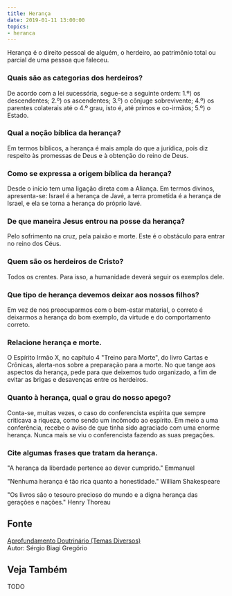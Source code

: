 ```yaml
---
title: Herança
date: 2019-01-11 13:00:00
topics: 
- heranca
---
```


Herança é o direito pessoal de alguém, o herdeiro, ao patrimônio total ou
parcial de uma pessoa que faleceu.

### Quais são as categorias dos herdeiros?
De acordo com a lei sucessória, segue-se a seguinte ordem: 1.º) os
descendentes; 2.º) os ascendentes; 3.º) o cônjuge sobrevivente; 4.º) os
parentes colaterais até o 4.º grau, isto é, até primos e co-irmãos; 5.º)
o Estado.

### Qual a noção bíblica da herança?
Em termos bíblicos, a herança é mais ampla do que a jurídica, pois diz
respeito às promessas de Deus e à obtenção do reino de Deus.

### Como se expressa a origem bíblica da herança?
Desde o início tem uma ligação direta com a Aliança. Em termos divinos,
apresenta-se: Israel é a herança de Javé, a terra prometida é a herança
de Israel, e ela se torna a herança do próprio Iavé.

### De que maneira Jesus entrou na posse da herança?
Pelo sofrimento na cruz, pela paixão e morte. Este é o obstáculo para
entrar no reino dos Céus.

### Quem são os herdeiros de Cristo?
Todos os crentes. Para isso, a humanidade deverá seguir os exemplos
dele.

### Que tipo de herança devemos deixar aos nossos filhos?
Em vez de nos preocuparmos com o bem-estar material, o correto é
deixarmos a herança do bom exemplo, da virtude e do comportamento
correto.

### Relacione herança e morte.

O Espírito Irmão X, no capítulo 4 "Treino para Morte", do livro Cartas
e Crônicas, alerta-nos sobre a preparação para a morte. No que tange
aos aspectos da herança, pede para que deixemos tudo organizado, a fim
de evitar as brigas e desavenças entre os herdeiros.

### Quanto à herança, qual o grau do nosso apego?
Conta-se, muitas vezes, o caso do conferencista espírita que sempre
criticava a riqueza, como sendo um incômodo ao espírito. Em meio a uma
conferência, recebe o aviso de que tinha sido agraciado com uma enorme
herança. Nunca mais se viu o conferencista fazendo as suas pregações.
### Cite algumas frases que tratam da herança.

"A herança da liberdade pertence ao dever cumprido." Emmanuel

"Nenhuma herança é tão rica quanto a honestidade." William Shakespeare

"Os livros são o tesouro precioso do mundo e a digna herança das
gerações e nações." Henry Thoreau

## Fonte
[Aprofundamento Doutrinário (Temas Diversos)](https://sites.google.com/view/aprofundamentodoutrinario/herança)  
Autor: Sérgio Biagi Gregório



## Veja Também
TODO


